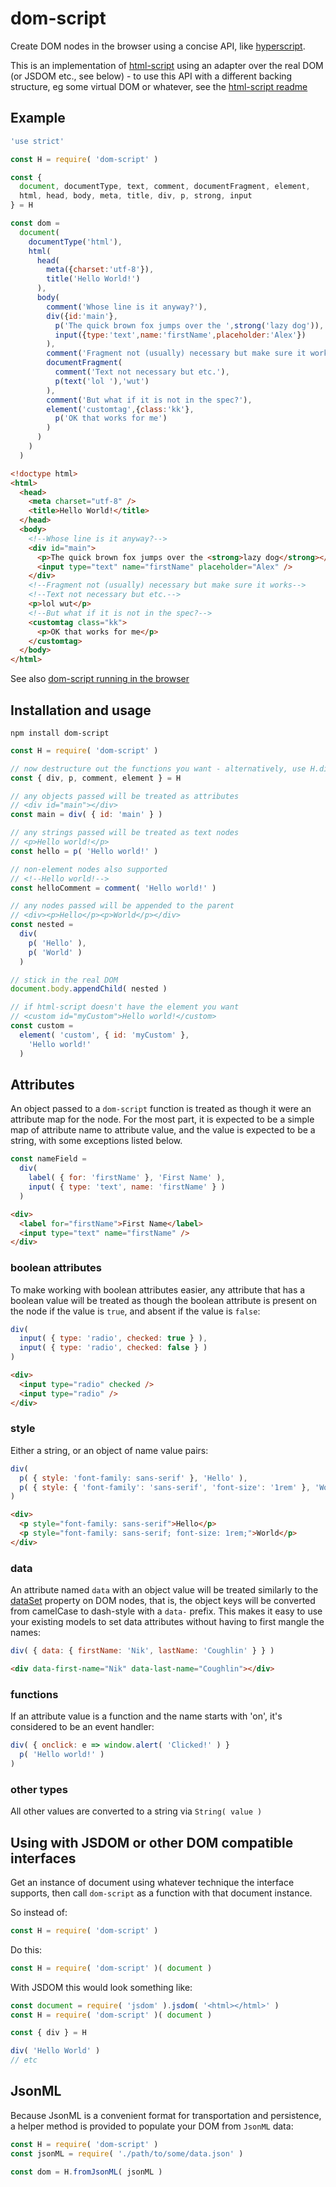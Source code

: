 # dom-script

Create DOM nodes in the browser using a concise API, like
[hyperscript](https://github.com/hyperhype/hyperscript).

This is an implementation of
[html-script](https://github.com/mojule/html-script) using an adapter over the
real DOM (or JSDOM etc., see below) - to use this API with a different backing
structure, eg some virtual DOM or whatever, see the
[html-script readme](https://github.com/mojule/html-script/blob/master/readme.md)

## Example

```javascript
'use strict'

const H = require( 'dom-script' )

const {
  document, documentType, text, comment, documentFragment, element,
  html, head, body, meta, title, div, p, strong, input
} = H

const dom =
  document(
    documentType('html'),
    html(
      head(
        meta({charset:'utf-8'}),
        title('Hello World!')
      ),
      body(
        comment('Whose line is it anyway?'),
        div({id:'main'},
          p('The quick brown fox jumps over the ',strong('lazy dog')),
          input({type:'text',name:'firstName',placeholder:'Alex'})
        ),
        comment('Fragment not (usually) necessary but make sure it works'),
        documentFragment(
          comment('Text not necessary but etc.'),
          p(text('lol '),'wut')
        ),
        comment('But what if it is not in the spec?'),
        element('customtag',{class:'kk'},
          p('OK that works for me')
        )
      )
    )
  )
```

```html
<!doctype html>
<html>
  <head>
    <meta charset="utf-8" />
    <title>Hello World!</title>
  </head>
  <body>
    <!--Whose line is it anyway?-->
    <div id="main">
      <p>The quick brown fox jumps over the <strong>lazy dog</strong></p>
      <input type="text" name="firstName" placeholder="Alex" />
    </div>
    <!--Fragment not (usually) necessary but make sure it works-->
    <!--Text not necessary but etc.-->
    <p>lol wut</p>
    <!--But what if it is not in the spec?-->
    <customtag class="kk">
      <p>OK that works for me</p>
    </customtag>
  </body>
</html>
```

See also [dom-script running in the browser]('./example/index.html')

## Installation and usage

`npm install dom-script`

```javascript
const H = require( 'dom-script' )

// now destructure out the functions you want - alternatively, use H.div etc.
const { div, p, comment, element } = H

// any objects passed will be treated as attributes
// <div id="main"></div>
const main = div( { id: 'main' } )

// any strings passed will be treated as text nodes
// <p>Hello world!</p>
const hello = p( 'Hello world!' )

// non-element nodes also supported
// <!--Hello world!-->
const helloComment = comment( 'Hello world!' )

// any nodes passed will be appended to the parent
// <div><p>Hello</p><p>World</p></div>
const nested =
  div(
    p( 'Hello' ),
    p( 'World' )
  )

// stick in the real DOM
document.body.appendChild( nested )

// if html-script doesn't have the element you want
// <custom id="myCustom">Hello world!</custom>
const custom =
  element( 'custom', { id: 'myCustom' },
    'Hello world!'
  )
```

## Attributes

An object passed to a `dom-script` function is treated as though it were an
attribute map for the node. For the most part, it is expected to be a simple map
of attribute name to attribute value, and the value is expected to be a string,
with some exceptions listed below.

```javascript
const nameField =
  div(
    label( { for: 'firstName' }, 'First Name' ),
    input( { type: 'text', name: 'firstName' } )
  )
```

```html
<div>
  <label for="firstName">First Name</label>
  <input type="text" name="firstName" />
</div>
```

### boolean attributes

To make working with boolean attributes easier, any attribute that has a boolean
value will be treated as though the boolean attribute is present on the node if
the value is `true`, and absent if the value is `false`:

```javascript
div(
  input( { type: 'radio', checked: true } ),
  input( { type: 'radio', checked: false } )
)
```

```html
<div>
  <input type="radio" checked />
  <input type="radio" />
</div>
```

### style

Either a string, or an object of name value pairs:

```javascript
div(
  p( { style: 'font-family: sans-serif' }, 'Hello' ),
  p( { style: { 'font-family': 'sans-serif', 'font-size': '1rem' }, 'World' )
)
```

```html
<div>
  <p style="font-family: sans-serif">Hello</p>
  <p style="font-family: sans-serif; font-size: 1rem;">World</p>
</div>
```

### data

An attribute named `data` with an object value will be treated similarly to the
[dataSet](https://developer.mozilla.org/en/docs/Web/API/HTMLElement/dataset)
property on DOM nodes, that is, the object keys will be converted from camelCase
to dash-style with a `data-` prefix. This makes it easy to use your existing
models to set data attributes without having to first mangle the names:

```javascript
div( { data: { firstName: 'Nik', lastName: 'Coughlin' } } )
```

```html
<div data-first-name="Nik" data-last-name="Coughlin"></div>
```

### functions

If an attribute value is a function and the name starts with 'on', it's
considered to be an event handler:

```javascript
div( { onclick: e => window.alert( 'Clicked!' ) }
  p( 'Hello world!' )
)
```

### other types

All other values are converted to a string via `String( value )`

## Using with JSDOM or other DOM compatible interfaces

Get an instance of document using whatever technique the interface supports,
then call `dom-script` as a function with that document instance.

So instead of:
```javascript
const H = require( 'dom-script' )
```

Do this:
```javascript
const H = require( 'dom-script' )( document )
```

With JSDOM this would look something like:
```javascript
const document = require( 'jsdom' ).jsdom( '<html></html>' )
const H = require( 'dom-script' )( document )

const { div } = H

div( 'Hello World' )
// etc
```

## JsonML

Because JsonML is a convenient format for transportation and persistence, a
helper method is provided to populate your DOM from `JsonML` data:

```javascript
const H = require( 'dom-script' )
const jsonML = require( './path/to/some/data.json' )

const dom = H.fromJsonML( jsonML )
```
